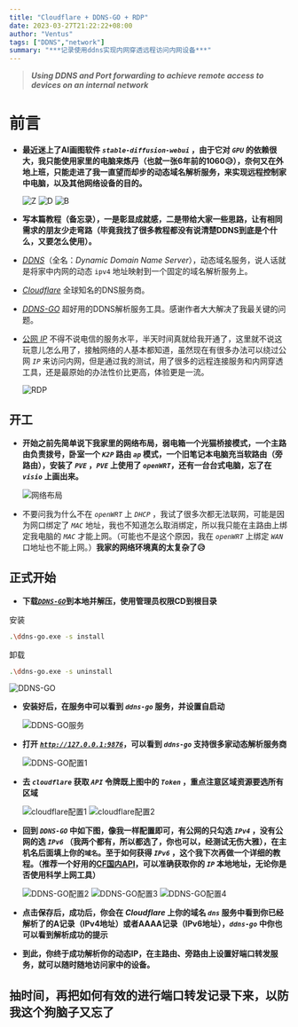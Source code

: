 ```yaml
---
title: "Cloudflare + DDNS-GO + RDP"
date: 2023-03-27T21:22:22+08:00
author: "Ventus"
tags: ["DDNS","network"]
summary: "***记录使用ddns实现内网穿透远程访问内网设备***"
---
```


> ***Using DDNS and Port forwarding to achieve remote access to devices on an internal network***

# 前言

* **最近迷上了AI画图软件 *`stable-diffusion-webui`* ，由于它对 *`GPU`* 的依赖很大，我只能使用家里的电脑来炼丹（也就一张6年前的1060:disappointed_relieved:），奈何又在外地上班，只能走进了我一直望而却步的动态域名解析服务，来实现远程控制家中电脑，以及其他网络设备的目的。**

    ![Z](/images/DDNS/Z.jpg ":smirk:")
    ![D](/images/DDNS/B.jpg ":smirk:")
    ![B](/images/DDNS/0.jpg ":smirk:")
* **写本篇教程（备忘录），一是彰显成就感，二是带给大家一些思路，让有相同需求的朋友少走弯路（毕竟我找了很多教程都没有说清楚DDNS到底是个什么，又要怎么使用）。**

* [*DDNS*](https://baike.baidu.com/item/ddns/670146)（全名：*Dynamic Domain Name Server*），动态域名服务，说人话就是将家中内网的动态 `ipv4` 地址映射到一个固定的域名解析服务上。

* [*Cloudflare*](https://www.cloudflare.com/) 全球知名的DNS服务商。

* [*DDNS-GO*](https://github.com/jeessy2/ddns-go) 超好用的DDNS解析服务工具。感谢作者大大解决了我最关键的问题。

* [公网 *IP*](https://baike.baidu.com/item/%E5%85%AC%E7%BD%91IP) 不得不说电信的服务水平，半天时间真就给我开通了，这里就不说这玩意儿怎么用了，接触网络的人基本都知道，虽然现在有很多办法可以绕过公网 *`IP`* 来访问内网，但是通过我的测试，用了很多的远程连接服务和内网穿透工具，还是最原始的办法性价比更高，体验更是一流。

     ![RDP](/images/DDNS/1.png "可以看到这里的延迟十分之低")

## 开工

* **开始之前先简单说下我家里的网络布局，弱电箱一个光猫桥接模式，一个主路由负责拨号，卧室一个 *`K2P`* 路由 *`ap`* 模式，一个旧笔记本电脑充当软路由（旁路由），安装了 *`PVE`* ，*`PVE`* 上使用了 *`openWRT`*，还有一台台式电脑，忘了在 *`visio`* 上画出来。**

    ![网络布局](/images/DDNS/2.png "网络布局图")

* 不要问我为什么不在 *`openWRT`* 上 *`DHCP`* ，我试了很多次都无法联网，可能是因为网口绑定了 *`MAC`* 地址，我也不知道怎么取消绑定，所以我只能在主路由上绑定我电脑的 *`MAC`* 才能上网。（可能也不是这个原因，我在 *`openWRT`* 上绑定 *`WAN`* 口地址也不能上网。）**我家的网络环境真的太复杂了:disappointed_relieved:**

## 正式开始

* **下载[*`DDNS-GO`*](https://github.com/jeessy2/ddns-go/releases)到本地并解压，使用管理员权限CD到根目录**


安装

```bash
.\ddns-go.exe -s install
```

卸载

```bash
.\ddns-go.exe -s uninstall
```

   ![DDNS-GO](/images/DDNS/3.png "DDNS-GO")

* **安装好后，在服务中可以看到 *`ddns-go`* 服务，并设置自启动**

    ![DDNS-GO服务](/images/DDNS/4.png "DDNS-GO服务开启")
* **打开 [*`http://127.0.0.1:9876`*](http://127.0.0.1:9876)，可以看到 *`ddns-go`* 支持很多家动态解析服务商**

    ![DDNS-GO配置1](/images/DDNS/5.png "DDNS-GO页面")
* **去 *`cloudflare`* 获取 *`API`* 令牌既上图中的 *`Token`* ，重点注意区域资源要选所有区域**

    ![cloudflare配置1](/images/DDNS/6.png "cloudflare配置")
    ![cloudflare配置2](/images/DDNS/7.png "一定要选所有区域")
* **回到 *`DDNS-GO`* 中如下图，像我一样配置即可，有公网的只勾选 *`IPv4`* ，没有公网的选 *`IPv6`* （我两个都有，所以都选了，你也可以，经测试无伤大雅），在主机名后面填上你的`域名`。至于如何获得 *`IPv6`* ，这个我下次再做一个详细的教程。（推荐一个好用的[CF国内API](https://cf-ns.com/cdn-cgi/trace)，可以准确获取你的 *`IP`* 本地地址，无论你是否使用科学上网工具）**

    ![DDNS-GO配置2](/images/DDNS/8.png "IPv4")
    ![DDNS-GO配置3](/images/DDNS/9.png "IPv6")
    ![DDNS-GO配置4](/images/DDNS/10.png "选择是否外网连接，以及设置访问账号密码")
* **点击保存后，成功后，你会在 *Cloudflare* 上你的域名 *`dns`* 服务中看到你已经解析了的A记录（IPv4地址）或者AAAA记录（IPv6地址），*`ddns-go`* 中你也可以看到解析成功的提示**

* **到此，你终于成功解析你的动态IP，在主路由、旁路由上设置好端口转发服务，就可以随时随地访问家中的设备。**

## 抽时间，再把如何有效的进行端口转发记录下来，以防我这个狗脑子又忘了
